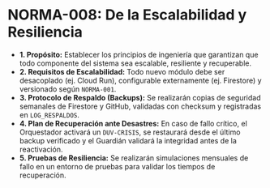 # NORMA-008: De la Escalabilidad y Resiliencia

* **1. Propósito:** Establecer los principios de ingeniería que garantizan que todo componente del sistema sea escalable, resiliente y recuperable.
* **2. Requisitos de Escalabilidad:** Todo nuevo módulo debe ser desacoplado (ej. Cloud Run), configurable externamente (ej. Firestore) y versionado según `NORMA-001`.
* **3. Protocolo de Respaldo (Backups):** Se realizarán copias de seguridad semanales de Firestore y GitHub, validadas con checksum y registradas en `LOG_RESPALDOS`.
* **4. Plan de Recuperación ante Desastres:** En caso de fallo crítico, el Orquestador activará un `DUV-CRISIS`, se restaurará desde el último backup verificado y el Guardián validará la integridad antes de la reactivación.
* **5. Pruebas de Resiliencia:** Se realizarán simulaciones mensuales de fallo en un entorno de pruebas para validar los tiempos de recuperación.
